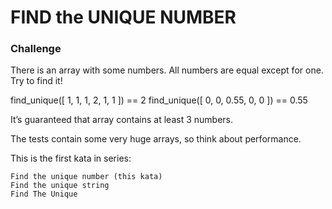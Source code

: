 # FIND the UNIQUE NUMBER

### Challenge

There is an array with some numbers. All numbers are equal except for one. Try to find it!

find_unique([ 1, 1, 1, 2, 1, 1 ]) == 2
find_unique([ 0, 0, 0.55, 0, 0 ]) == 0.55

It’s guaranteed that array contains at least 3 numbers.

The tests contain some very huge arrays, so think about performance.

This is the first kata in series:

    Find the unique number (this kata)
    Find the unique string
    Find The Unique

